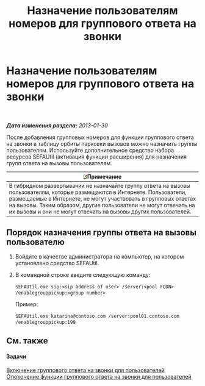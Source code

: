 ﻿---
title: Назначение пользователям номеров для группового ответа на звонки
TOCTitle: Назначение пользователям номеров для группового ответа на звонки
ms:assetid: b8e79275-8e7e-4799-b908-f34f61df22f0
ms:mtpsurl: https://technet.microsoft.com/ru-ru/library/JJ945647(v=OCS.15)
ms:contentKeyID: 52058323
ms.date: 05/19/2016
mtps_version: v=OCS.15
ms.translationtype: HT
---

# Назначение пользователям номеров для группового ответа на звонки

 

_**Дата изменения раздела:** 2013-01-30_

После добавления групповых номеров для функции группового ответа на звонки в таблицу орбиты парковки вызовов можно назначить группы пользователям. Используйте дополнительное средство набора ресурсов SEFAUtil (активация функции расширения) для назначения групп ответа на вызовы пользователям.

<table>
<thead>
<tr class="header">
<th><img src="images/Gg398412.note(OCS.15).gif" title="note" alt="note" />Примечание</th>
</tr>
</thead>
<tbody>
<tr class="odd">
<td>В гибридном развертывании не назначайте группу ответа на вызовы пользователям, которые размещаются в Интернете. Пользователи, размещаемые в Интернете, не могут участвовать в групповых ответах на вызовы. Таким образом, другие пользователи не могут отвечать на их вызовы и они не могут отвечать на вызовы других пользователей.</td>
</tr>
</tbody>
</table>


## Порядок назначения группы ответа на вызовы пользователю

1.  Войдите в качестве администратора на компьютер, на котором установлено средство SEFAUtil.

2.  В командной строке введите следующую команду:
    
        SEFAUtil.exe sip:<sip address of user> /server:<pool FQDN> /enablegrouppickup:<group number>
    
    Пример:
    
        SEFAUtil.exe katarina@contoso.com /server:pool01.contoso.com /enablegrouppickup:199

## См. также

#### Задачи

[Включение группового ответа на звонки для пользователей](lync-server-2013-enable-group-call-pickup-for-users.md)  
[Отключение функции группового ответа на звонки для пользователей](lync-server-2013-disable-group-call-pickup-for-users.md)

